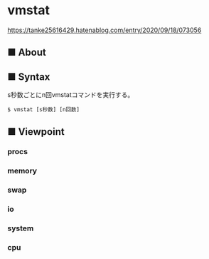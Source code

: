 # vmstat
https://tanke25616429.hatenablog.com/entry/2020/09/18/073056
## ■ About
## ■ Syntax
s秒数ごとにn回vmstatコマンドを実行する。
```
$ vmstat [s秒数] [n回数]
```
## ■ Viewpoint
### procs
### memory
### swap
### io
### system
### cpu
